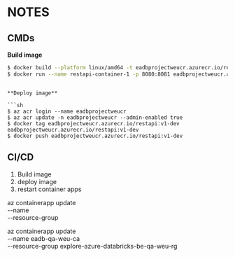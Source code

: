 # NOTES

## CMDs

**Build image**

```sh
$ docker build --platform linux/amd64 -t eadbprojectweucr.azurecr.io/restapi:v1-dev -f restapi.Dockerfile ../../customer-sales-backend/restapi
$ docker run --name restapi-container-1 -p 8080:8081 eadbprojectweucr.azurecr.io/restapi:v1-dev
```
```

**Deploy image**

```sh
$ az acr login --name eadbprojectweucr
$ az acr update -n eadbprojectweucr --admin-enabled true
$ docker tag eadbprojectweucr.azurecr.io/restapi:v1-dev eadbprojectweucr.azurecr.io/restapi:v1-dev
$ docker push eadbprojectweucr.azurecr.io/restapi:v1-dev
```

## CI/CD

1. Build image
2. deploy image
3. restart container apps

az containerapp update \
  --name <container-app-name> \
  --resource-group <resource-group-name>


az containerapp update \
  --name eadb-qa-weu-ca \
  --resource-group explore-azure-databricks-be-qa-weu-rg